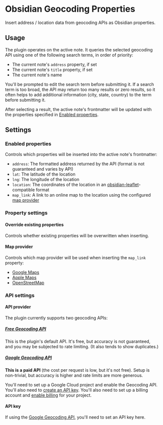 # Obsidian Geocoding Properties

Insert address / location data from geocoding APIs as Obsidian properties.

## Usage

The plugin operates on the active note. It queries the selected geocoding API using one of the following search terms, in order of priority:

-   The current note's `address` property, if set
-   The current note's `title` property, if set
-   The current note's name

You'll be prompted to edit the search term before submitting it. If a search term is too broad, the API may return too many results or zero results, so it often helps to add additional information (city, state, country) to the term before submitting it.

After selecting a result, the active note's frontmatter will be updated with the properties specified in [Enabled properties](#enabled-properties).

## Settings

### Enabled properties

Controls which properties will be inserted into the active note's frontmatter:

-   `address`: The formatted address returned by the API (format is not guaranteed and varies by API)
-   `lat`: The latitude of the location
-   `lng`: The longitude of the location
-   `location`: The coordinates of the location in an [obsidian-leaflet](https://github.com/javalent/obsidian-leaflet)-compatible format
-   `map_link`: A link to an online map to the location using the configured [map provider](#map-provider)

### Property settings

#### Override existing properties

Controls whether existing properties will be overwritten when inserting.

#### Map provider

Controls which map provider will be used when inserting the `map_link` property:

-   [Google Maps](https://www.google.com/maps)
-   [Apple Maps](https://maps.apple.com)
-   [OpenStreetMap](https://www.openstreetmap.org)

### API settings

#### API provider

The plugin currently supports two geocoding APIs:

##### [Free Geocoding API](https://geocode.maps.co)

This is the plugin's default API. It's free, but accuracy is not guaranteed, and you may be subjected to rate limiting. (It also tends to show duplicates.)

##### [Google Geocoding API](https://developers.google.com/maps/documentation/geocoding/overview)

**This is a paid API** (the cost per request is low, but it's not free). Setup is non-trivial, but accuracy is higher and rate limits are more generous.

You'll need to set up a Google Cloud project and enable the Geocoding API. You'll also need to [create an API key](https://developers.google.com/maps/documentation/geocoding/get-api-key). You'll also need to set up a billing account and [enable billing](https://developers.google.com/maps/documentation/geocoding/get-api-key#premium-auth) for your project.

#### API key

If using the [Google Geocoding API](#google-geocoding-api), you'll need to set an API key here.
